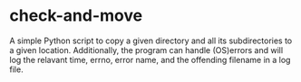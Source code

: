 # check-and-move
A simple Python script to copy a given directory and all its
subdirectories to a given location. Additionally, the program
can handle (OS)errors and will log the relavant time, errno, error name,
and the offending filename in a log file.
